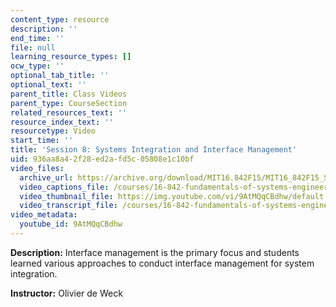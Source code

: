 ```yaml
---
content_type: resource
description: ''
end_time: ''
file: null
learning_resource_types: []
ocw_type: ''
optional_tab_title: ''
optional_text: ''
parent_title: Class Videos
parent_type: CourseSection
related_resources_text: ''
resource_index_text: ''
resourcetype: Video
start_time: ''
title: 'Session 8: Systems Integration and Interface Management'
uid: 936aa8a4-2f28-ed2a-fd5c-05808e1c10bf
video_files:
  archive_url: https://archive.org/download/MIT16.842F15/MIT16_842F15_S08_SPOC_300k.mp4
  video_captions_file: /courses/16-842-fundamentals-of-systems-engineering-fall-2015/9ac826a1116755dd818a9598b90a7e27_9AtMQqCBdhw.vtt
  video_thumbnail_file: https://img.youtube.com/vi/9AtMQqCBdhw/default.jpg
  video_transcript_file: /courses/16-842-fundamentals-of-systems-engineering-fall-2015/27a884bdbc6b247d9adaf514a1d44404_9AtMQqCBdhw.pdf
video_metadata:
  youtube_id: 9AtMQqCBdhw
---
```


**Description:** Interface management is the primary focus and students learned various approaches to conduct interface management for system integration.

**Instructor:** Olivier de Weck



